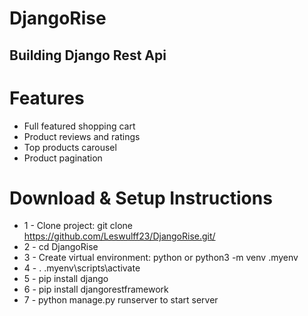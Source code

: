 # DjangoRise
## Building Django Rest Api

# Features
* Full featured shopping cart
* Product reviews and ratings
* Top products carousel
* Product pagination


# Download & Setup Instructions

* 1 - Clone project: git clone https://github.com/Leswulff23/DjangoRise.git/
* 2 - cd DjangoRise
* 3 - Create virtual environment: python or python3 -m venv .myenv
* 4 - . .myenv\scripts\activate
* 5 - pip install django
* 6 - pip install djangorestframework
* 7 - python manage.py runserver to start server

